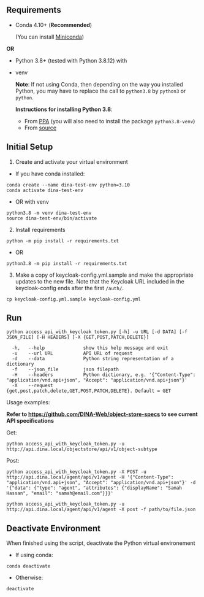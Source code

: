 ## Requirements ##

  * Conda 4.10+ (**Recommended**)

    (You can install [Miniconda](https://docs.conda.io/en/latest/miniconda.html))

  **OR**
  
  * Python 3.8+ (tested with Python 3.8.12) with 
  * venv
      
      **Note**: If not using Conda, then depending on the way you installed Python, you may have to replace the call to `python3.8` by `python3` or `python`.

      **Instructions for installing Python 3.8**:
      * From [PPA](https://linuxize.com/post/how-to-install-python-3-8-on-ubuntu-18-04/) (you will also need to install the package `python3.8-venv`)
      * From [source](https://tecadmin.net/install-python-3-8-ubuntu/)



## Initial Setup ##

1. Create and activate your virtual environment
* If you have conda installed:
```
conda create --name dina-test-env python=3.10
conda activate dina-test-env
```

* OR with venv
```
python3.8 -m venv dina-test-env
source dina-test-env/bin/activate
```

2. Install requirements
```
python -m pip install -r requirements.txt
```

* OR

```
python3.8 -m pip install -r requirements.txt
```

3. Make a copy of keycloak-config.yml.sample and make the appropriate updates to the new file. Note that the Keycloak URL included in the keycloak-config ends after the first `/auth/`.
```
cp keycloak-config.yml.sample keycloak-config.yml
```

## Run ##
```
python access_api_with_keycloak_token.py [-h] -u URL [-d DATA] [-f JSON_FILE] [-H HEADERS] [-X {GET,POST,PATCH,DELETE}]

  -h,   --help              show this help message and exit
  -u    --url URL           API URL of request
  -d    --data              Python string representation of a dictionary
  -f    --json_file         json filepath
  -H    --headers           Python dictionary, e.g. '{"Content-Type": "application/vnd.api+json", "Accept": "application/vnd.api+json"}'
  -X    --request           {get,post,patch,delete,GET,POST,PATCH,DELETE}. Default = GET
```
Usage examples:

**Refer to https://github.com/DINA-Web/object-store-specs to see current API specifications**

Get: 
```
python access_api_with_keycloak_token.py -u http://api.dina.local/objectstore/api/v1/object-subtype
```
Post:
```
python access_api_with_keycloak_token.py -X POST -u http://api.dina.local/agent/api/v1/agent -H '{"Content-Type": "application/vnd.api+json", "Accept": "application/vnd.api+json"}' -d '{"data": {"type": "agent", "attributes": {"displayName": "Samah Hassan", "email": "samah@email.com"}}}'
```

```
python access_api_with_keycloak_token.py -u http://api.dina.local/agent/api/v1/agent -X post -f path/to/file.json
```

## Deactivate Environment ##

When finished using the script, deactivate the Python virtual environement

* If using conda:
```
conda deactivate
```

* Otherwise:
```
deactivate
```
